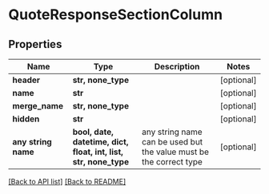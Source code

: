 # QuoteResponseSectionColumn


## Properties
Name | Type | Description | Notes
------------ | ------------- | ------------- | -------------
**header** | **str, none_type** |  | [optional] 
**name** | **str** |  | [optional] 
**merge_name** | **str, none_type** |  | [optional] 
**hidden** | **str** |  | [optional] 
**any string name** | **bool, date, datetime, dict, float, int, list, str, none_type** | any string name can be used but the value must be the correct type | [optional]

[[Back to API list]](../README.md#documentation-for-api-endpoints) [[Back to README]](../README.md)


